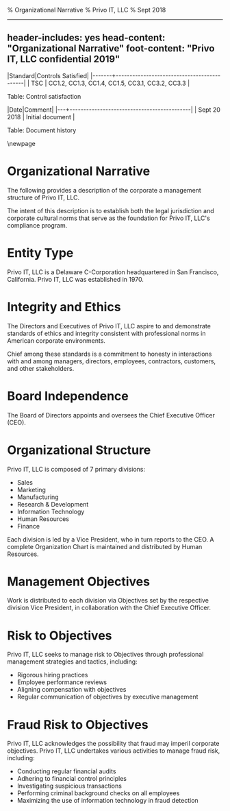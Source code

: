% Organizational Narrative
% Privo IT, LLC
% Sept 2018

---
header-includes: yes
head-content: "Organizational Narrative"
foot-content: "Privo IT, LLC confidential 2019"
---

|Standard|Controls Satisfied|
|-------+--------------------------------------------|
| TSC | CC1.2, CC1.3, CC1.4, CC1.5, CC3.1, CC3.2, CC3.3 |

Table: Control satisfaction


|Date|Comment|
|---+--------------------------------------------|
| Sept 20 2018 | Initial document |

Table: Document history


\newpage


# Organizational Narrative

The following provides a description of the corporate a management structure of Privo IT, LLC.

The intent of this description is to establish both the legal jurisdiction and corporate cultural norms that serve as the foundation for Privo IT, LLC's compliance program.

# Entity Type

Privo IT, LLC is a Delaware C-Corporation headquartered in San Francisco, California. Privo IT, LLC was established in 1970.

# Integrity and Ethics

The Directors and Executives of Privo IT, LLC aspire to and demonstrate standards of ethics and integrity consistent with professional norms in American corporate environments.

Chief among these standards is a commitment to honesty in interactions with and among managers, directors, employees, contractors, customers, and other stakeholders.

# Board Independence

The Board of Directors appoints and oversees the Chief Executive Officer (CEO).

# Organizational Structure

Privo IT, LLC is composed of 7 primary divisions:

  * Sales
  * Marketing
  * Manufacturing
  * Research & Development
  * Information Technology
  * Human Resources
  * Finance

Each division is led by a Vice President, who in turn reports to the CEO. A complete Organization Chart is maintained and distributed by Human Resources.

# Management Objectives

Work is distributed to each division via Objectives set by the respective division Vice President, in collaboration with the Chief Executive Officer.

# Risk to Objectives

Privo IT, LLC seeks to manage risk to Objectives through professional management strategies and tactics, including:

 * Rigorous hiring practices
 * Employee performance reviews
 * Aligning compensation with objectives
 * Regular communication of objectives by executive management

# Fraud Risk to Objectives

Privo IT, LLC acknowledges the possibility that fraud may imperil corporate objectives. Privo IT, LLC undertakes various activities to manage fraud risk, including:

 * Conducting regular financial audits
 * Adhering to financial control principles
 * Investigating suspicious transactions
 * Performing criminal background checks on all employees
 * Maximizing the use of information technology in fraud detection

